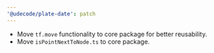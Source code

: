 ```yaml
---
'@udecode/plate-date': patch
---
```


- Move `tf.move` functionality to core package for better reusability.
- Move `isPointNextToNode.ts` to core package.
